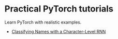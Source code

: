 # Practical PyTorch tutorials

Learn PyTorch with realistic examples.

* [Classifying Names with a Character-Level RNN](https://github.com/spro/practical-pytorch/blob/master/char-rnn-classification/char-rnn-classification.ipynb)
